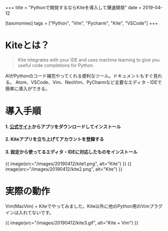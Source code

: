 +++
title = "Pythonで開発するならKiteを導入して爆速開発"
date = 2019-04-12

[taxonomies]
tags = ["Python", "Vim", "Pycharm", "Kite", "VSCode"]
+++

# Kiteとは？
> Kite integrates with your IDE and uses machine learning to give you useful code completions for Python.

AIがPythonのコード補完やってくれる便利なツール。ドキュメントもすぐ見れる。
Atom、VSCode、Vim、NeoViｍ、PyCharmなど主要なエディタ・IDEで簡単に導入ができる。

<!-- more -->

# 導入手順
#### 1. [公式サイト](https://kite.com/)からアプリをダウンロードしてインストール
#### 2. Kiteアプリを立ち上げてアカウントを登録する
#### 3. 設定から使ってるエディタ・IDEに対応したものをインストール

{{ image(src="/images/20190412/kite1.png", alt="Kite") }}
{{ image(src="/images/20190412/kite2.png", alt="Kite") }}

# 実際の動作
Vim(MacVim) + Kiteでやってみました。Kite以外に他のPython用のVimプラグインは入れてないです。

{{ image(src="/images/20190412/kite3.gif", alt="Kite + Vim") }}

